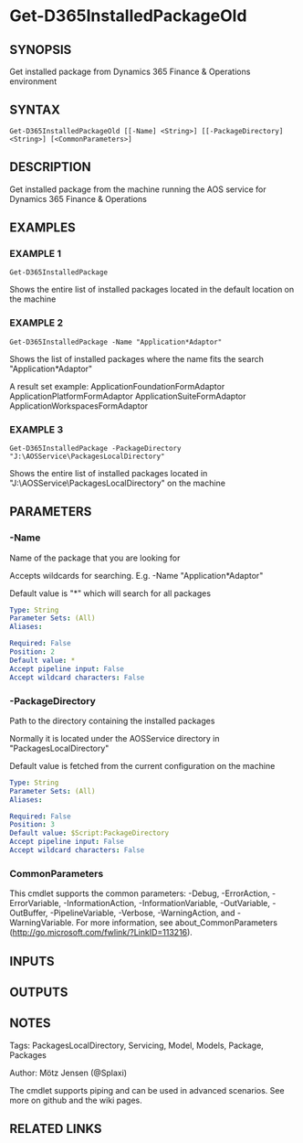 ﻿---
external help file: d365fo.tools-help.xml
Module Name: d365fo.tools
online version:
schema: 2.0.0
---

# Get-D365InstalledPackageOld

## SYNOPSIS
Get installed package from Dynamics 365 Finance & Operations environment

## SYNTAX

```
Get-D365InstalledPackageOld [[-Name] <String>] [[-PackageDirectory] <String>] [<CommonParameters>]
```

## DESCRIPTION
Get installed package from the machine running the AOS service for Dynamics 365 Finance & Operations

## EXAMPLES

### EXAMPLE 1
```
Get-D365InstalledPackage
```

Shows the entire list of installed packages located in the default location on the machine

### EXAMPLE 2
```
Get-D365InstalledPackage -Name "Application*Adaptor"
```

Shows the list of installed packages where the name fits the search "Application*Adaptor"

A result set example:
ApplicationFoundationFormAdaptor
ApplicationPlatformFormAdaptor
ApplicationSuiteFormAdaptor
ApplicationWorkspacesFormAdaptor

### EXAMPLE 3
```
Get-D365InstalledPackage -PackageDirectory "J:\AOSService\PackagesLocalDirectory"
```

Shows the entire list of installed packages located in "J:\AOSService\PackagesLocalDirectory" on the machine

## PARAMETERS

### -Name
Name of the package that you are looking for

Accepts wildcards for searching.
E.g.
-Name "Application*Adaptor"

Default value is "*" which will search for all packages

```yaml
Type: String
Parameter Sets: (All)
Aliases:

Required: False
Position: 2
Default value: *
Accept pipeline input: False
Accept wildcard characters: False
```

### -PackageDirectory
Path to the directory containing the installed packages

Normally it is located under the AOSService directory in "PackagesLocalDirectory"

Default value is fetched from the current configuration on the machine

```yaml
Type: String
Parameter Sets: (All)
Aliases:

Required: False
Position: 3
Default value: $Script:PackageDirectory
Accept pipeline input: False
Accept wildcard characters: False
```

### CommonParameters
This cmdlet supports the common parameters: -Debug, -ErrorAction, -ErrorVariable, -InformationAction, -InformationVariable, -OutVariable, -OutBuffer, -PipelineVariable, -Verbose, -WarningAction, and -WarningVariable.
For more information, see about_CommonParameters (http://go.microsoft.com/fwlink/?LinkID=113216).

## INPUTS

## OUTPUTS

## NOTES
Tags: PackagesLocalDirectory, Servicing, Model, Models, Package, Packages

Author: Mötz Jensen (@Splaxi)

The cmdlet supports piping and can be used in advanced scenarios.
See more on github and the wiki pages.

## RELATED LINKS
